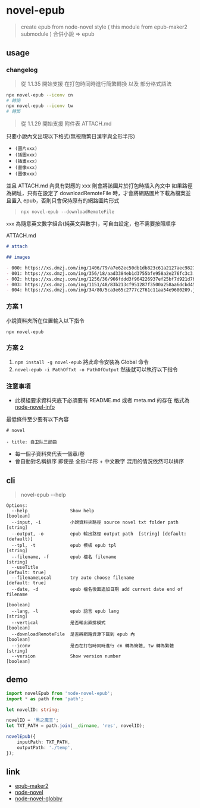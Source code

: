 # novel-epub

> create epub from node-novel style ( this module from epub-maker2 submodule )
> 合併小說 => epub

## usage

### changelog

> 從 1.1.35 開始支援 在打包時同時進行簡繁轉換 以及 部分格式語法

```bash
npx novel-epub --iconv cn
# 轉簡
npx novel-epub --iconv tw
# 轉繁
```

> 從 1.1.29 開始支援 附件表 ATTACH.md

只要小說內文出現以下格式(無視簡繁日漢字與全形半形)

- `(圖片xxx)`
- `(插圖xxx)`
- `(插畫xxx)`
- `(畫像xxx)`
- `(圖像xxx)`

並且 ATTACH.md 內具有對應的 xxx 則會將該圖片於打包時插入內文中
如果路徑為網址，只有在設定了 downloadRemoteFile 時，才會將網路圖片下載為檔案並且置入 epub，否則只會保持原有的網路圖片形式

> `npx novel-epub --downloadRemoteFile`

`xxx` 為隨意英文數字組合(純英文與數字)，可自由設定，也不需要按照順序

ATTACH.md
```md
# attach

## images

- 000: https://xs.dmzj.com/img/1406/79/a7e62ec50db1db823c61a2127aec9827.jpg
- 001: https://xs.dmzj.com/img/356/18/aad3384eb1d3755bfe958a2e276fc3c3.jpg
- 002: https://xs.dmzj.com/img/1256/36/966fddd3f964226937ef25bf7d921d7b.jpg
- 003: https://xs.dmzj.com/img/1151/48/83b213cf951287f3500a258aa6dcbd45.jpg
- 004: https://xs.dmzj.com/img/34/80/5ca3e65c2777c2761c11aa54e9680209.jpg

```

### 方案 1

小說資料夾所在位置輸入以下指令

`npx novel-epub`

### 方案 2

1. `npm install -g novel-epub` 將此命令安裝為 Global 命令
2. `novel-epub -i PathOfTxt -o PathOfOutput` 然後就可以執行以下指令

### 注意事項

* 此模組要求資料夾底下必須要有 README.md 或者 meta.md 的存在 格式為 [node-novel-info](https://www.npmjs.com/package/node-novel-info)

最低條件至少要有以下內容
```
# novel

- title: 自卫队三部曲
```

* 每一個子資料夾代表一個章/卷
* 會自動對名稱排序 即使是 全形/半形 + 中文數字 混用的情況依然可以排序

## cli

> novel-epub --help

```
Options:
  --help                Show help                                      [boolean]
  --input, -i           小說資料夾路徑 source novel txt folder path     [string]
  --output, -o          epub 輸出路徑 output path  [string] [default: (default)]
  --tpl, -t             epub 模板 epub tpl                              [string]
  --filename, -f        epub 檔名 filename                              [string]
  --useTitle                                                     [default: true]
  --filenameLocal       try auto choose filename                 [default: true]
  --date, -d            epub 檔名後面追加日期 add current date end of filename
                                                                       [boolean]
  --lang, -l            epub 語言 epub lang                             [string]
  --vertical            是否輸出直排模式                               [boolean]
  --downloadRemoteFile  是否將網路資源下載到 epub 內                   [boolean]
  --iconv               是否在打包時同時進行 cn 轉為簡體, tw 轉為繁體   [string]
  --version             Show version number                            [boolean]
```

## demo

```ts
import novelEpub from 'node-novel-epub';
import * as path from 'path';

let novelID: string;

novelID = '黑之魔王';
let TXT_PATH = path.join(__dirname, 'res', novelID);

novelEpub({
	inputPath: TXT_PATH,
	outputPath: './temp',
});
```

## link

* [epub-maker2](https://www.npmjs.com/package/epub-maker2)
* [node-novel](https://www.npmjs.com/search?q=node-novel)
* [node-novel-globby](https://www.npmjs.com/package/node-novel-globby)
